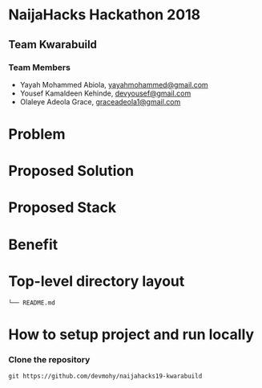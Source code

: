 # NaijaHacks Hackathon 2018

## Team Kwarabuild

### Team Members

- Yayah Mohammed Abiola, yayahmohammed@gmail.com
- Yousef Kamaldeen Kehinde, devyousef@gmail.com
- Olaleye Adeola Grace, graceadeola1@gmail.com


# Problem

<!-- Inadequate information on how to get physical instructors or experts
that are good at a particular course of study or enterpreneural skillset.
Tutorial centres not being able to get their target audience for their various programs and service -->

# Proposed Solution

<!-- A platform that connect scholars, instructors/professionals, tutorial centres
to students/individual that may need their help or interested in paying
for their service either private or public in any course of study or
enterpreneural skills acqusition. -->

# Proposed Stack

<!-- Node, ReactJs, Apollo client, GraphQL and MongoDB (with mlab) -->

# Benefit

<!-- - To provide a local connect among the above entities so as to
improve education in Nigeria.
- A good resource for students to find where to learn and who to learn from and also for parent to find instructors/teachers for their kids.
- Provide revenue for instructors/tutorial centers/work-space owners.
- Reduce rate of unemployment in Nigeria. -->


# Top-level directory layout
<!-- 
    .
    ├── data                    # GraphQl files (alternatively `graphql` or `server`)
    ├── public                  # Compiled files (alternatively `dist`)
    ├── src                     # Source files (alternatively `lib` or `app`) -->
    └── README.md   


# How to setup project and run locally

### Clone the repository 

```
git https://github.com/devmohy/naijahacks19-kwarabuild
```
<!-- 
### Install all dependencies

Using yarn

```
yarn install
```

Using npm

```
npm install
```

### Start watching the file and changes

Using yarn

```
yarn run watch
```

Using npm

```
npm run watch
```

### Start the development server to serve static files and connect to database

Using yarn

```
yarn run serve
```

Using npm

```
npm run serve
```

### Start project to test from the browser

Using yarn

```
yarn start
```

Using npm

```
npm start
```            



 -->


